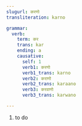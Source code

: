 ```yaml
---
slugurl: करणो
transliteration: karno

grammar: 
  verb:
    term: कर
    trans: kar
    ending: a
    causative:
      self: 1
      verb1: करणो
      verb1_trans: karno
      verb2: कराणो
      verb2_trans: karaano
      verb3: करवाणो
      verb3_trans: karwano

---
```


<word-pos pos="verb">

<word-meanings>

1. to do

</word-meanings>

<verb-conj :grammar="grammar"></verb-conj>

</word-pos>
